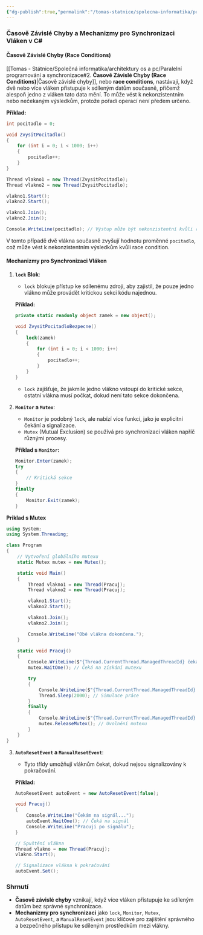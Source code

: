 ```yaml
---
{"dg-publish":true,"permalink":"/tomas-statnice/spolecna-informatika/programovaci-jazyk/vlakna-a-podpora-synchronizace/race-conditions/","tags":["tomas","spolecna_informatika","programovaci_jazyky"],"noteIcon":""}
---
```


### Časově Závislé Chyby a Mechanizmy pro Synchronizaci Vláken v C#

#### Časově Závislé Chyby (Race Conditions)
[[Tomas - Státnice/Společná informatika/architektury os a pc/Paralelní programování a synchronizace#2. **Časově Závislé Chyby (Race Conditions)**\|Časově závislé chyby]], nebo **race conditions**, nastávají, když dvě nebo více vláken přistupuje k sdíleným datům současně, přičemž alespoň jedno z vláken tato data mění. To může vést k nekonzistentním nebo nečekaným výsledkům, protože pořadí operací není předem určeno.

**Příklad:**
```csharp
int pocitadlo = 0;

void ZvysitPocitadlo()
{
    for (int i = 0; i < 1000; i++)
    {
        pocitadlo++;
    }
}

Thread vlakno1 = new Thread(ZvysitPocitadlo);
Thread vlakno2 = new Thread(ZvysitPocitadlo);

vlakno1.Start();
vlakno2.Start();

vlakno1.Join();
vlakno2.Join();

Console.WriteLine(pocitadlo); // Výstup může být nekonzistentní kvůli race condition
```

V tomto případě dvě vlákna současně zvyšují hodnotu proměnné `pocitadlo`, což může vést k nekonzistentním výsledkům kvůli race condition.

#### Mechanizmy pro Synchronizaci Vláken

1. **`lock` Blok**:
   - `lock` blokuje přístup ke sdílenému zdroji, aby zajistil, že pouze jedno vlákno může provádět kritickou sekci kódu najednou.

   **Příklad:**
   ```csharp
   private static readonly object zamek = new object();

   void ZvysitPocitadloBezpecne()
   {
       lock(zamek)
       {
           for (int i = 0; i < 1000; i++)
           {
               pocitadlo++;
           }
       }
   }
   ```

   - `lock` zajišťuje, že jakmile jedno vlákno vstoupí do kritické sekce, ostatní vlákna musí počkat, dokud není tato sekce dokončena.

2. **`Monitor` a `Mutex`**:
   - `Monitor` je podobný `lock`, ale nabízí více funkcí, jako je explicitní čekání a signalizace.
   - `Mutex` (Mutual Exclusion) se používá pro synchronizaci vláken napříč různými procesy.

   **Příklad s `Monitor`:**
   ```csharp
   Monitor.Enter(zamek);
   try
   {
       // Kritická sekce
   }
   finally
   {
       Monitor.Exit(zamek);
   }
   ```

**Priklad s Mutex**
```csharp
using System;
using System.Threading;

class Program
{
    // Vytvoření globálního mutexu
    static Mutex mutex = new Mutex();

    static void Main()
    {
        Thread vlakno1 = new Thread(Pracuj);
        Thread vlakno2 = new Thread(Pracuj);

        vlakno1.Start();
        vlakno2.Start();

        vlakno1.Join();
        vlakno2.Join();

        Console.WriteLine("Obě vlákna dokončena.");
    }

    static void Pracuj()
    {
        Console.WriteLine($"{Thread.CurrentThread.ManagedThreadId} čeká na mutex...");
        mutex.WaitOne(); // Čeká na získání mutexu

        try
        {
            Console.WriteLine($"{Thread.CurrentThread.ManagedThreadId} získal mutex, pracuje...");
            Thread.Sleep(2000); // Simulace práce
        }
        finally
        {
            Console.WriteLine($"{Thread.CurrentThread.ManagedThreadId} uvolňuje mutex.");
            mutex.ReleaseMutex(); // Uvolnění mutexu
        }
    }
}

```

3. **`AutoResetEvent` a `ManualResetEvent`**:
   - Tyto třídy umožňují vláknům čekat, dokud nejsou signalizovány k pokračování.

   **Příklad:**
   ```csharp
   AutoResetEvent autoEvent = new AutoResetEvent(false);

   void Pracuj()
   {
       Console.WriteLine("Čekám na signál...");
       autoEvent.WaitOne(); // Čeká na signál
       Console.WriteLine("Pracuji po signálu");
   }

   // Spuštění vlákna
   Thread vlakno = new Thread(Pracuj);
   vlakno.Start();

   // Signalizace vlákna k pokračování
   autoEvent.Set();
   ```

### Shrnutí
- **Časově závislé chyby** vznikají, když více vláken přistupuje ke sdíleným datům bez správné synchronizace.
- **Mechanizmy pro synchronizaci** jako `lock`, `Monitor`, `Mutex`, `AutoResetEvent`, a `ManualResetEvent` jsou klíčové pro zajištění správného a bezpečného přístupu ke sdíleným prostředkům mezi vlákny.
